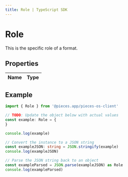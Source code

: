 ```yaml
---
title: Role | TypeScript SDK
---
```



# Role

This is the specific role of a format.

## Properties

Name | Type
------------ | -------------

## Example

```typescript
import { Role } from '@pieces.app/pieces-os-client'

// TODO: Update the object below with actual values
const example: Role = {
}

console.log(example)

// Convert the instance to a JSON string
const exampleJSON: string = JSON.stringify(example)
console.log(exampleJSON)

// Parse the JSON string back to an object
const exampleParsed = JSON.parse(exampleJSON) as Role
console.log(exampleParsed)
```


